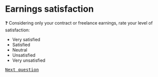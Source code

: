# Earnings satisfaction

:question: Considering only your contract or freelance earnings, rate your level of satisfaction:

- Very satisfied
- Satisfied
- Neutral
- Unsatisfied
- Very unsatisfied

<kbd>[Next question](./Eb_2_overall_satisfaction.md)</kbd>
